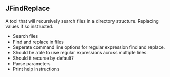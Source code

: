 ## JFindReplace

A tool that will recursively search files in a directory structure.  Replacing values if so instructed.

* Search files
* Find and replace in files
* Seperate command line options for regular expression find and replace.
* Should be able to use regular expressions across multiple lines.
* Should it recurse by default?
* Parse parameters
* Print help instructions


